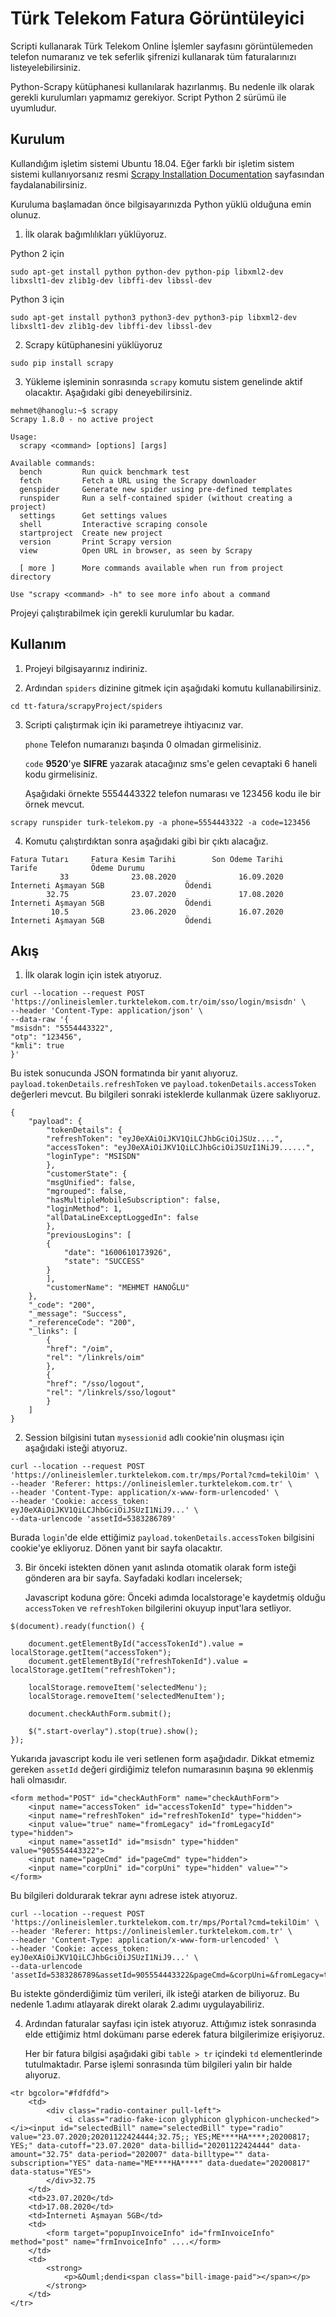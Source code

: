 # Türk Telekom Fatura Görüntüleyici

Scripti kullanarak Türk Telekom Online İşlemler sayfasını görüntülemeden telefon numaranız ve tek seferlik şifrenizi kullanarak tüm faturalarınızı listeyelebilirsiniz.

Python-Scrapy kütüphanesi kullanılarak hazırlanmış. Bu nedenle ilk olarak gerekli kurulumları yapmamız gerekiyor. Script Python 2 sürümü ile uyumludur.



## Kurulum

Kullandığım işletim sistemi Ubuntu 18.04. Eğer farklı bir işletim sistem sistemi kullanıyorsanız resmi [Scrapy Installation Documentation] sayfasından faydalanabilirsiniz. 

Kuruluma başlamadan önce bilgisayarınızda Python yüklü olduğuna emin olunuz.

1. İlk olarak bağımlılıkları yüklüyoruz.

Python 2 için 

```
sudo apt-get install python python-dev python-pip libxml2-dev libxslt1-dev zlib1g-dev libffi-dev libssl-dev
```
   
Python 3 için 

```
sudo apt-get install python3 python3-dev python3-pip libxml2-dev libxslt1-dev zlib1g-dev libffi-dev libssl-dev
```
   
2. Scrapy kütüphanesini yüklüyoruz

```
sudo pip install scrapy
```

3. Yükleme işleminin sonrasında `scrapy` komutu sistem genelinde aktif olacaktır. Aşağıdaki gibi deneyebilirsiniz.

```
mehmet@hanoglu:~$ scrapy
Scrapy 1.8.0 - no active project

Usage:
  scrapy <command> [options] [args]

Available commands:
  bench         Run quick benchmark test
  fetch         Fetch a URL using the Scrapy downloader
  genspider     Generate new spider using pre-defined templates
  runspider     Run a self-contained spider (without creating a project)
  settings      Get settings values
  shell         Interactive scraping console
  startproject  Create new project
  version       Print Scrapy version
  view          Open URL in browser, as seen by Scrapy

  [ more ]      More commands available when run from project directory

Use "scrapy <command> -h" to see more info about a command
```

Projeyi çalıştırabilmek için gerekli kurulumlar bu kadar. 



## Kullanım

1. Projeyi bilgisayarınız indiriniz.

2. Ardından `spiders` dizinine gitmek için aşağıdaki komutu kullanabilirsiniz.

```
cd tt-fatura/scrapyProject/spiders
```

3. Scripti çalıştırmak için iki parametreye ihtiyacınız var. 

   `phone` Telefon numaranızı başında 0 olmadan girmelisiniz.

   `code` **9520**'ye **SIFRE** yazarak atacağınız sms'e gelen cevaptaki 6 haneli kodu girmelisiniz.

   Aşağıdaki örnekte 5554443322 telefon numarası ve 123456 kodu ile bir örnek mevcut.

```
scrapy runspider turk-telekom.py -a phone=5554443322 -a code=123456
```

4. Komutu çalıştırdıktan sonra aşağıdaki gibi bir çıktı alacağız.

```
Fatura Tutarı     Fatura Kesim Tarihi        Son Ödeme Tarihi                  Tarife            Ödeme Durumu
           33              23.08.2020              16.09.2020   İnterneti Aşmayan 5GB                  Ödendi
        32.75              23.07.2020              17.08.2020   İnterneti Aşmayan 5GB                  Ödendi
         10.5              23.06.2020              16.07.2020   İnterneti Aşmayan 5GB                  Ödendi
```



## Akış

1. İlk olarak login için istek atıyoruz.

```
curl --location --request POST 'https://onlineislemler.turktelekom.com.tr/oim/sso/login/msisdn' \
--header 'Content-Type: application/json' \
--data-raw '{
"msisdn": "5554443322",
"otp": "123456",
"kmli": true
}'
```

   Bu istek sonucunda JSON formatında bir yanıt alıyoruz. `payload.tokenDetails.refreshToken` ve `payload.tokenDetails.accessToken` değerleri mevcut. Bu bilgileri sonraki isteklerde kullanmak üzere saklıyoruz.

```
{
	"payload": {
		"tokenDetails": {
		"refreshToken": "eyJ0eXAiOiJKV1QiLCJhbGciOiJSUz....",
		"accessToken": "eyJ0eXAiOiJKV1QiLCJhbGciOiJSUzI1NiJ9......",
		"loginType": "MSISDN"
		},
		"customerState": {
		"msgUnified": false,
		"mgrouped": false,
		"hasMultipleMobileSubscription": false,
		"loginMethod": 1,
		"allDataLineExceptLoggedIn": false
		},
		"previousLogins": [
		{
			"date": "1600610173926",
			"state": "SUCCESS"
		}
		],
		"customerName": "MEHMET HANOĞLU"
	},
	"_code": "200",
	"_message": "Success",
	"_referenceCode": "200",
	"_links": [
		{
		"href": "/oim",
		"rel": "/linkrels/oim"
		},
		{
		"href": "/sso/logout",
		"rel": "/linkrels/sso/logout"
		}
	]
}
```


2. Session bilgisini tutan `mysessionid` adlı cookie'nin oluşması için aşağıdaki isteği atıyoruz.

```
curl --location --request POST 'https://onlineislemler.turktelekom.com.tr/mps/Portal?cmd=tekilOim' \
--header 'Referer: https://onlineislemler.turktelekom.com.tr' \
--header 'Content-Type: application/x-www-form-urlencoded' \
--header 'Cookie: access_token: eyJ0eXAiOiJKV1QiLCJhbGciOiJSUzI1NiJ9...' \
--data-urlencode 'assetId=5383286789'
```

   Burada `login`'de elde ettiğimiz `payload.tokenDetails.accessToken` bilgisini cookie'ye ekliyoruz. Dönen yanıt bir sayfa olacaktır.

   

3. Bir önceki istekten dönen yanıt aslında otomatik olarak form isteği gönderen ara bir sayfa. Sayfadaki kodları incelersek;

   Javascript koduna göre: Önceki adımda localstorage'e kaydetmiş olduğu `accessToken` ve `refreshToken`  bilgilerini okuyup input'lara setliyor.

```
$(document).ready(function() {

	document.getElementById("accessTokenId").value = localStorage.getItem("accessToken");
	document.getElementById("refreshTokenId").value = localStorage.getItem("refreshToken");

	localStorage.removeItem('selectedMenu');
	localStorage.removeItem('selectedMenuItem');

	document.checkAuthForm.submit();

	$(".start-overlay").stop(true).show();
});
```

   Yukarıda javascript kodu ile veri setlenen form aşağıdadır. Dikkat etmemiz gereken `assetId` değeri girdiğimiz telefon numarasının başına `90` eklenmiş hali olmasıdır.

```
<form method="POST" id="checkAuthForm" name="checkAuthForm">
	<input name="accessToken" id="accessTokenId" type="hidden">
	<input name="refreshToken" id="refreshTokenId" type="hidden">
	<input value="true" name="fromLegacy" id="fromLegacyId" type="hidden">
	<input name="assetId" id="msisdn" type="hidden" value="905554443322">
	<input name="pageCmd" id="pageCmd" type="hidden">
	<input name="corpUni" id="corpUni" type="hidden" value="">
</form>
```
   
   Bu bilgileri doldurarak tekrar aynı adrese istek atıyoruz.

```
curl --location --request POST 'https://onlineislemler.turktelekom.com.tr/mps/Portal?cmd=tekilOim' \
--header 'Referer: https://onlineislemler.turktelekom.com.tr' \
--header 'Content-Type: application/x-www-form-urlencoded' \
--header 'Cookie: access_token: eyJ0eXAiOiJKV1QiLCJhbGciOiJSUzI1NiJ9...' \
--data-urlencode 'assetId=5383286789&assetId=905554443322&pageCmd=&corpUni=&fromLegacy=true&refreshToken=eyJ0eXAiOiJKV1QiLCJhbGciOiJSUz....&accessToken=eyJ0eXAiOiJKV1QiLCJhbGciOiJSUzI1NiJ9...'
```
   
   Bu istekte gönderdiğimiz tüm verileri, ilk isteği atarken de biliyoruz. Bu nedenle 1.adımı atlayarak direkt olarak 2.adımı uygulayabiliriz.



4. Ardından faturalar sayfası için istek atıyoruz. Attığımız istek sonrasında elde ettiğimiz html dokümanı parse ederek fatura bilgilerimize erişiyoruz.

   Her bir fatura bilgisi aşağıdaki gibi `table > tr` içindeki `td` elementlerinde tutulmaktadır. Parse işlemi sonrasında tüm bilgileri yalın bir halde alıyoruz.
   

```
<tr bgcolor="#fdfdfd">
	<td>
		<div class="radio-container pull-left">
			<i class="radio-fake-icon glyphicon glyphicon-unchecked"></i><input id="selectedBill" name="selectedBill" type="radio" value="23.07.2020;20201122424444;32.75;; YES;ME****HA****;20200817; YES;" data-cutoff="23.07.2020" data-billid="20201122424444" data-amount="32.75" data-period="202007" data-billtype="" data-subscription="YES" data-name="ME****HA****" data-duedate="20200817" data-status="YES">
		</div>32.75
	</td>
	<td>23.07.2020</td>
	<td>17.08.2020</td>
	<td>İnterneti Aşmayan 5GB</td>
	<td>
		<form target="popupInvoiceInfo" id="frmInvoiceInfo" method="post" name="frmInvoiceInfo" ....</form>
	</td>
	<td>
		<strong>
			<p>&Ouml;dendi<span class="bill-image-paid"></span></p>
		</strong>
	</td>
</tr>
```


[Scrapy Installation Documentation]: https://docs.scrapy.org/en/latest/intro/install.html

